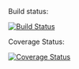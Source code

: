 Build status:

[![Build Status](https://travis-ci.com/osnl20/qt-test1.svg?branch=main)](https://travis-ci.com/osnl20/qt-test1)

Coverage Status:

[![Coverage Status](https://coveralls.io/repos/github/osnl20/qt-test1/badge.svg?branch=main)](https://coveralls.io/github/osnl20/qt-test1?branch=main)
